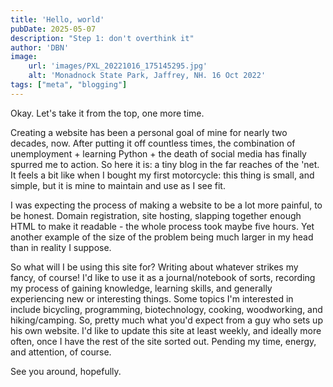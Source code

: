 ```yaml
---
title: 'Hello, world'
pubDate: 2025-05-07
description: "Step 1: don't overthink it"
author: 'DBN'
image:
    url: 'images/PXL_20221016_175145295.jpg'
    alt: 'Monadnock State Park, Jaffrey, NH. 16 Oct 2022'
tags: ["meta", "blogging"]
---
```


<p>Okay. Let's take it from the top, one more time.</p>
									
<p>Creating a website has been a personal goal of mine for nearly two decades, now. After putting it off countless times, the combination of unemployment + learning Python + the death of social media has finally spurred me to action. So here it is: a tiny blog in the far reaches of the 'net. It feels a bit like when I bought my first motorcycle: this thing is small, and simple, but it is mine to maintain and use as I see fit.</p>

<p>I was expecting the process of making a website to be a lot more painful, to be honest. Domain registration, site hosting, slapping together enough HTML to make it readable - the whole process took maybe five hours. Yet another example of the size of the problem being much larger in my head than in reality I suppose.</p>

<p>So what will I be using this site for? Writing about whatever strikes my fancy, of course! I'd like to use it as a journal/notebook of sorts, recording my process of gaining knowledge, learning skills, and generally experiencing new or interesting things. Some topics I'm interested in include bicycling, programming, biotechnology, cooking, woodworking, and hiking/camping. So, pretty much what you'd expect from a guy who sets up his own website. I'd like to update this site at least weekly, and ideally more often, once I have the rest of the site sorted out. Pending my time, energy, and attention, of course.</p>

<p>See you around, hopefully.</p>